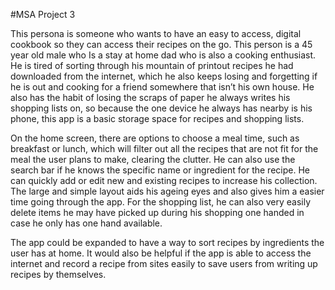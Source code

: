 #MSA Project 3 

This persona is someone who wants to have an easy to access, digital cookbook so they can access their recipes on the go. This person is a 45 year old male who Is a stay at home dad who is also a cooking enthusiast. He is tired of sorting through his mountain of printout recipes he had downloaded from the internet, which he also keeps losing and forgetting if he is out and cooking for a friend somewhere that isn’t his own house. He also has the habit of losing the scraps of paper he always writes his shopping lists on, so because the one device he always has nearby is his phone, this app is a basic storage space for recipes and shopping lists.

On the home screen, there are options to choose a meal time, such as breakfast or lunch, which will filter out all the recipes that are not fit for the meal the user plans to make, clearing the clutter. He can also use the search bar if he knows the specific name or ingredient for the recipe. He can quickly add or edit new and existing recipes to increase his collection. The large and simple layout aids his ageing eyes and also gives him a easier time going through the app. For the shopping list, he can also very easily delete items he may have picked up during his shopping one handed in case he only has one hand available.

The app could be expanded to have a way to sort recipes by ingredients the user has at home. It would also be helpful if the app is able to access the internet and record a recipe from sites easily to save users from writing up recipes by themselves.
